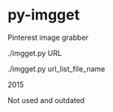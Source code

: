 # py-imgget
Pinterest image grabber

./imgget.py URL

./imgget.py url_list_file_name


2015

Not used and outdated
